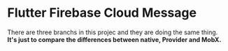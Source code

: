 # Flutter Firebase Cloud Message

There are three branchs in this projec and they are doing the same thing.<b>
It's just to compare the differences between native, Provider and MobX.
